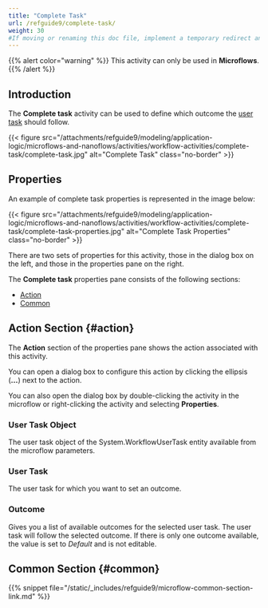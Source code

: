 ```yaml
---
title: "Complete Task"
url: /refguide9/complete-task/
weight: 30
#If moving or renaming this doc file, implement a temporary redirect and let the respective team know they should update the URL in the product. See Mapping to Products for more details.
---
```


{{% alert color="warning" %}}
This activity can only be used in **Microflows**.
{{% /alert %}}

## Introduction

The **Complete task** activity can be used to define which outcome the [user task](/refguide9/user-task/) should follow. 

{{< figure src="/attachments/refguide9/modeling/application-logic/microflows-and-nanoflows/activities/workflow-activities/complete-task/complete-task.jpg" alt="Complete Task" class="no-border" >}}

## Properties

An example of complete task properties is represented in the image below:

{{< figure src="/attachments/refguide9/modeling/application-logic/microflows-and-nanoflows/activities/workflow-activities/complete-task/complete-task-properties.jpg" alt="Complete Task Properties" class="no-border" >}}

There are two sets of properties for this activity, those in the dialog box on the left, and those in the properties pane on the right.

The **Complete task** properties pane consists of the following sections:

* [Action](#action)
* [Common](#common)

## Action Section {#action}

The **Action** section of the properties pane shows the action associated with this activity.

You can open a dialog box to configure this action by clicking the ellipsis (**…**) next to the action.

You can also open the dialog box by double-clicking the activity in the microflow or right-clicking the activity and selecting **Properties**.

### User Task Object

The user task object of the System.WorkflowUserTask entity available from the microflow parameters.

### User Task

The user task for which you want to set an outcome. 

### Outcome

Gives you a list of available outcomes for the selected user task. The user task will follow the selected outcome. If there is only one outcome available, the value is set to *Default* and is not editable.

## Common Section {#common}

{{% snippet file="/static/_includes/refguide9/microflow-common-section-link.md" %}}
